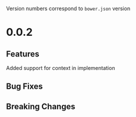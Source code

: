 Version numbers correspond to `bower.json` version

# 0.0.2

## Features
Added support for context in implementation

## Bug Fixes

## Breaking Changes
